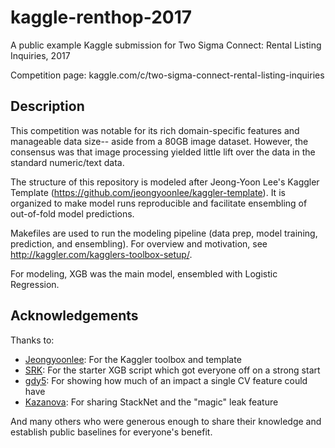 # kaggle-renthop-2017
A public example Kaggle submission for Two Sigma Connect: Rental Listing Inquiries, 2017

Competition page:  kaggle.com/c/two-sigma-connect-rental-listing-inquiries

## Description
This competition was notable for its rich domain-specific features and manageable data size--
aside from a 80GB image dataset. However, the consensus was that image processing yielded little lift over the data in the standard
numeric/text data.

The structure of this repository is modeled after Jeong-Yoon Lee's Kaggler Template (https://github.com/jeongyoonlee/kaggler-template).
It is organized to make model runs reproducible and facilitate ensembling of out-of-fold model predictions.

Makefiles are used to run the modeling pipeline (data prep, model training, prediction, and ensembling).
For overview and motivation, see http://kaggler.com/kagglers-toolbox-setup/.

For modeling, XGB was the main model, ensembled with Logistic Regression.

## Acknowledgements
Thanks to:
- [Jeongyoonlee](https://www.kaggle.com/jeongyoonlee):  For the Kaggler toolbox and template
- [SRK](https://www.kaggle.com/sudalairajkumar):  For the starter XGB script which got everyone off on a strong start
- [gdy5](https://www.kaggle.com/guoday):  For showing how much of an impact a single CV feature could have
- [Kazanova](https://www.kaggle.com/kazanova):  For sharing StackNet and the "magic" leak feature

And many others who were generous enough to share their knowledge and establish public baselines for everyone's benefit.

